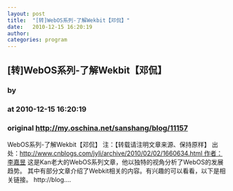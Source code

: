 ```yaml
---
layout: post
title:  "[转]WebOS系列-了解Wekbit【邓侃】"
date:   2010-12-15 16:20:19
author: 
categories: program
---
```


## [转]WebOS系列-了解Wekbit【邓侃】
### by 
### at 2010-12-15 16:20:19
### original <http://my.oschina.net/sanshang/blog/11157>

WebOS系列-了解Wekbit【邓侃】 注：【转载请注明文章来源、保持原样】 出处：http://www.cnblogs.com/jyli/archive/2010/02/02/1660634.html 作者：李嘉昱 这是Kan老大的WebOS系列文章，他以独特的视角分析了WebOS的发展趋势。 其中有部分文章介绍了Webkit相关的内容。有兴趣的可以看看，以下是相关链接。 http://blog....